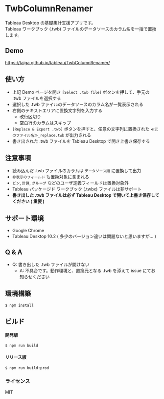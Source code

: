 # TwbColumnRenamer
Tableau Desktop の基礎集計支援アプリです。  
Tableau ワークブック (.twb) ファイルのデータソースのカラム名を一括で置換します。

## Demo
https://taiga.github.io/tableau/TwbColumnRenamer/

## 使い方
- 上記 Demo ページを開き `[Select .twb file]` ボタンを押して、手元の .twb ファイルを選択する
- 選択した .twb ファイルのデータソースのカラム名が一覧表示される
- 右側のテキストエリアに置換文字列を入力する
  - 改行区切り
  - 空白行のカラムはスキップ
- `[Replace & Export .twb]` ボタンを押すと、任意の文字列に置換された `≪元のファイル名≫_replace.twb` が出力される
- 書き出された .twb ファイルを Tableau Desktop で開き上書き保存する

## 注意事項
- 読み込んだ .twb ファイルのカラムは `データソース順` に置換して出力
- `非表示のフィールド` も置換対象に含まれる
- `ビン`, `計算`, `グループ` などのユーザ定義フィールドは置換対象外
- Tableau パッケージド ワークブック (.twbx) ファイルは非サポート
- **書き出した .twb ファイルは必ず Tableau Desktop で開いて上書き保存してください ( 重要 )**

## サポート環境
- Google Chrome
- Tableau Desktop 10.2 ( 多少のバージョン違いは問題ないと思いますが… )

## Q & A
- Q: 書き出した .twb ファイルが開けない
  - A: 不具合です。動作環境と、置換元となる .twb を添えて issue にてお知らせください 

## 環境構築

```
$ npm install
```

## ビルド

#### 開発版
```
$ npm run build
```

#### リリース版
```
$ npm run build:prod
```

### ライセンス
MIT
